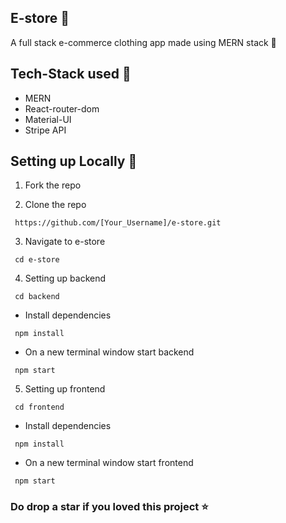 ## E-store :sparkler:

A full stack e-commerce clothing app made using MERN stack :shirt:

## Tech-Stack used :dart:

- MERN
- React-router-dom
- Material-UI
- Stripe API

## Setting up Locally   :construction:

1.  Fork the repo

2.  Clone the repo
```
 https://github.com/[Your_Username]/e-store.git
```
3. Navigate to e-store 

```
 cd e-store
```

4. Setting up backend

```
 cd backend
```
- Install dependencies

```
 npm install
```
- On a new terminal window start backend

```
 npm start
```

5. Setting up frontend


```
 cd frontend 
```
- Install dependencies

```
 npm install
```
- On a new terminal window start frontend

```
 npm start
```

### Do drop a star if you loved this project :star:



